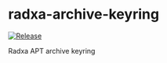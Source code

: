 # radxa-archive-keyring

[![Release](https://github.com/radxa-pkg/radxa-archive-keyring/actions/workflows/release.yml/badge.svg)](https://github.com/radxa-pkg/radxa-archive-keyring/actions/workflows/release.yml)

Radxa APT archive keyring
